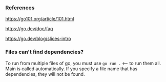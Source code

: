 ### References

https://go101.org/article/101.html

https://go.dev/doc/faq

https://go.dev/blog/slices-intro


### Files can't find dependencies?
To run from multiple files of go, you must use `go run .` <-- to run them all. Main is called automatically. If you specify a file name that has dependencies, they will not be found.